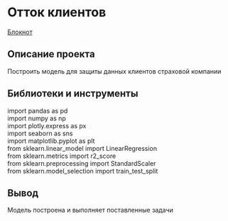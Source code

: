 # Отток клиентов

[Блокнот](https://github.com/qqaazz112211/yandex-practicum-Data-Science-bootcamp/blob/main/linear_algebra/linear_algebra.ipynb)

## Описание проекта

Построить модель для защиты данных клиентов страховой компании

## Библиотеки и инструменты

import pandas as pd  
import numpy as np  
import plotly.express as px  
import seaborn as sns  
import matplotlib.pyplot as plt  
from sklearn.linear_model import LinearRegression  
from sklearn.metrics import r2_score  
from sklearn.preprocessing import StandardScaler  
from sklearn.model_selection import train_test_split  

## Вывод

Модель построена и выполняет поставленные задачи
